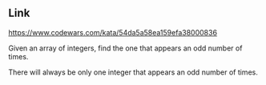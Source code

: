 ## Link
https://www.codewars.com/kata/54da5a58ea159efa38000836

Given an array of integers, find the one that appears an odd number of times.

There will always be only one integer that appears an odd number of times.
